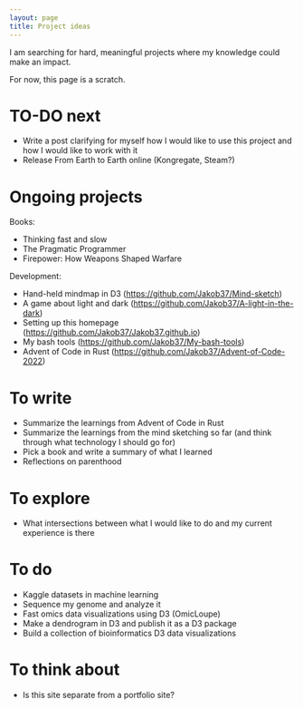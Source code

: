 ```yaml
---
layout: page
title: Project ideas
---
```


I am searching for hard, meaningful projects where my knowledge could make an impact.

For now, this page is a scratch.

# TO-DO next

* Write a post clarifying for myself how I would like to use this project and how I would like to work with it
* Release From Earth to Earth online (Kongregate, Steam?)

# Ongoing projects

Books:

* Thinking fast and slow
* The Pragmatic Programmer
* Firepower: How Weapons Shaped Warfare

Development:

* Hand-held mindmap in D3 (https://github.com/Jakob37/Mind-sketch)
* A game about light and dark (https://github.com/Jakob37/A-light-in-the-dark)
* Setting up this homepage (https://github.com/Jakob37/Jakob37.github.io)
* My bash tools (https://github.com/Jakob37/My-bash-tools)
* Advent of Code in Rust (https://github.com/Jakob37/Advent-of-Code-2022)

# To write

* Summarize the learnings from Advent of Code in Rust
* Summarize the learnings from the mind sketching so far (and think through what technology I should go for)
* Pick a book and write a summary of what I learned
* Reflections on parenthood

# To explore

* What intersections between what I would like to do and my current experience is there

# To do

* Kaggle datasets in machine learning
* Sequence my genome and analyze it
* Fast omics data visualizations using D3 (OmicLoupe)
* Make a dendrogram in D3 and publish it as a D3 package
* Build a collection of bioinformatics D3 data visualizations

# To think about

* Is this site separate from a portfolio site?